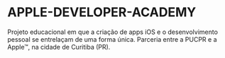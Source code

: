# APPLE-DEVELOPER-ACADEMY
Projeto educacional em que a criação de apps iOS e o desenvolvimento pessoal se entrelaçam de uma forma única. Parceria entre a PUCPR e a Apple™, na cidade de Curitiba (PR).
